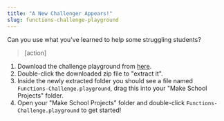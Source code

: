 ```yaml
---
title: "A New Challenger Appears!"
slug: functions-challenge-playground
---
```


Can you use what you've learned to help some struggling students?

> [action]
>
1. Download the challenge playground from [here](https://github.com/MakeSchool-Tutorials/Intro-Functions-Challenge-Playground/archive/master.zip).
1. Double-click the downloaded zip file to "extract it".
1. Inside the newly extracted folder you should see a file named `Functions-Challenge.playground`, drag this into your "Make School Projects" folder.
1. Open your "Make School Projects" folder and double-click `Functions-Challenge.playground` to get started!

